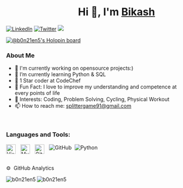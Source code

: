 # &emsp;&emsp;&emsp;&emsp;&emsp;&emsp;&emsp;Hi 👋, I'm <a href="https://github.com/b0n21en5" rel="nofollow" >Bikash</a>


[![LinkedIn](https://img.shields.io/badge/-Bikash-blue?style=flat-square&logo=Linkedin&logoColor=white&link=https://www.linkedin.com/in/bikash-nath-4851a5243/)](https://www.linkedin.com/in/bikash-nath-4851a5243/)
[![Twitter](https://img.shields.io/twitter/follow/BikashN42135012?label=Follow)](https://twitter.com/BikashN42135012)
![](https://komarev.com/ghpvc/?username=b0n21en5&color=brightgreen)

[![@b0n21en5's Holopin board](https://holopin.io/api/user/board?user=b0n21en5)](https://holopin.io/@b0n21en5)

### About Me

- 👀 I'm currently working on opensource projects:)
- 🌱 I’m currently learning Python & SQL
- 👯 1 Star coder at CodeChef
- 🤔 Fun Fact: I love to improve my understanding and competence at every points of life
- 💬 Interests: Coding, Problem Solving, Cycling, Physical Workout
- 📫 How to reach me: splittergame91@gmail.com
<br />




### Languages and Tools:


<img align="left" alt="Visual Studio Code" width="26px" src="https://cdn.jsdelivr.net/gh/devicons/devicon/icons/vscode/vscode-original.svg" style="padding-right:10px;" />
<img align="left" alt="MySQL" width="26px" src="https://cdn.jsdelivr.net/gh/devicons/devicon/icons/mysql/mysql-original.svg" style="padding-right:10px;" />
<img align="left" alt="Git" width="26px" src="https://cdn.jsdelivr.net/gh/devicons/devicon/icons/git/git-original.svg" style="padding-right:10px;" />

<img align="left" alt="GitHub" src="https://img.shields.io/badge/-GitHub-181717?style=for-the-badge&logo=github" style="padding-right:5px;" />
<img align="left" alt="Python" src="http://img.shields.io/badge/-Python-3776AB?style=for-the-badge&logo=python&logoColor=ffffff" style="padding-right:5px;" />

<br />



#




<g-emoji class="g-emoji" alias='gear'  fallback-src="https://github.githubassets.com/images/icons/emoji/unicode/2699.png" >⚙️</g-emoji>
&nbsp;GitHub Analytics


<img align="left" alt="b0n21en5" src="https://github-readme-stats-eight-theta.vercel.app/api?username=b0n21en5&show_icons=true&theme=algolia&include_all_commits=true&count_private=true" style="max-width: 100%;" />
<img align="left" alt="b0n21en5" src="https://github-readme-stats-eight-theta.vercel.app/api/top-langs/?username=b0n21en5&layout=compact&langs_count=8&theme=algolia" style="max-width: 100%;" />









